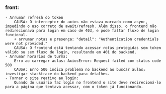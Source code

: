 ### front:

    - Arrumar refresh do token
        CAUSA: O interceptor do axios não estava marcado como async, impedindo o uso correto de await/refresh. Além disso, o frontend não redirecionava para login em caso de 403, e pode faltar fluxo de login funcional.
        + arrumar notas e presença: "detail": "Authentication credentials were not provided."
        CAUSA: O frontend está tentando acessar rotas protegidas sem token válido ou sem fluxo de login, resultando em 401 do backend.
    - Arrumar horarios de turma:
        Erro ao carregar aulas: AxiosError: Request failed com status code 500
        CAUSA: Erro 500 indica problema no backend ao buscar aulas; investigar stacktrace do backend para detalhes.
    - Tornar o site reativo ao login:
        Quando do usuário faz login no frontend o site deve redirecioná-lo para a página que tentava acessar, com o token já funcionando.
